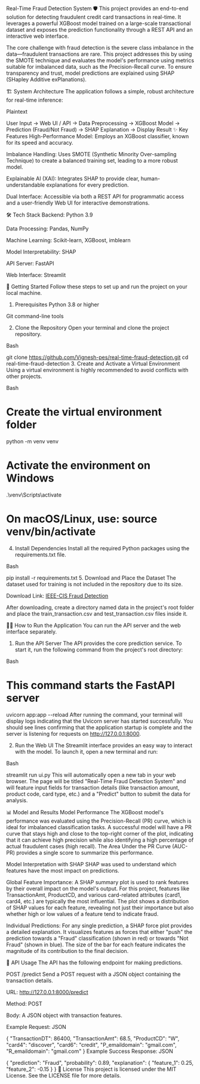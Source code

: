 Real-Time Fraud Detection System 🛡️
This project provides an end-to-end solution for detecting fraudulent credit card transactions in real-time. It leverages a powerful XGBoost model trained on a large-scale transactional dataset and exposes the prediction functionality through a REST API and an interactive web interface.

The core challenge with fraud detection is the severe class imbalance in the data—fraudulent transactions are rare. This project addresses this by using the SMOTE technique and evaluates the model's performance using metrics suitable for imbalanced data, such as the Precision-Recall curve. To ensure transparency and trust, model predictions are explained using SHAP (SHapley Additive exPlanations).

🏗️ System Architecture
The application follows a simple, robust architecture for real-time inference:

Plaintext

User Input -> Web UI / API -> Data Preprocessing -> XGBoost Model -> Prediction (Fraud/Not Fraud) -> SHAP Explanation -> Display Result
✨ Key Features
High-Performance Model: Employs an XGBoost classifier, known for its speed and accuracy.

Imbalance Handling: Uses SMOTE (Synthetic Minority Over-sampling Technique) to create a balanced training set, leading to a more robust model.

Explainable AI (XAI): Integrates SHAP to provide clear, human-understandable explanations for every prediction.

Dual Interface: Accessible via both a REST API for programmatic access and a user-friendly Web UI for interactive demonstrations.

🛠️ Tech Stack
Backend: Python 3.9

Data Processing: Pandas, NumPy

Machine Learning: Scikit-learn, XGBoost, imblearn

Model Interpretability: SHAP

API Server: FastAPI

Web Interface: Streamlit

🚀 Getting Started
Follow these steps to set up and run the project on your local machine.

1. Prerequisites
Python 3.8 or higher

Git command-line tools

2. Clone the Repository
Open your terminal and clone the project repository.

Bash

git clone https://github.com/Vignesh-pes/real-time-fraud-detection.git
cd real-time-fraud-detection
3. Create and Activate a Virtual Environment
Using a virtual environment is highly recommended to avoid conflicts with other projects.

Bash

# Create the virtual environment folder
python -m venv venv

# Activate the environment on Windows
.\venv\Scripts\activate

# On macOS/Linux, use: source venv/bin/activate
4. Install Dependencies
Install all the required Python packages using the requirements.txt file.

Bash

pip install -r requirements.txt
5. Download and Place the Dataset
The dataset used for training is not included in the repository due to its size.

Download Link: [IEEE-CIS Fraud Detection](https://www.kaggle.com/competitions/ieee-fraud-detection/data?select=test_transaction.csv)

After downloading, create a directory named data in the project's root folder and place the train_transaction.csv and test_transaction.csv files inside it.

🏃‍♀️ How to Run the Application
You can run the API server and the web interface separately.

1. Run the API Server
The API provides the core prediction service. To start it, run the following command from the project's root directory:

Bash

# This command starts the FastAPI server
uvicorn app:app --reload
After running the command, your terminal will display logs indicating that the Uvicorn server has started successfully. You should see lines confirming that the application startup is complete and the server is listening for requests on http://127.0.0.1:8000.

2. Run the Web UI
The Streamlit interface provides an easy way to interact with the model. To launch it, open a new terminal and run:

Bash

streamlit run ui.py
This will automatically open a new tab in your web browser. The page will be titled "Real-Time Fraud Detection System" and will feature input fields for transaction details (like transaction amount, product code, card type, etc.) and a "Predict" button to submit the data for analysis.

📊 Model and Results
Model Performance
The XGBoost model's performance was evaluated using the Precision-Recall (PR) curve, which is ideal for imbalanced classification tasks. A successful model will have a PR curve that stays high and close to the top-right corner of the plot, indicating that it can achieve high precision while also identifying a high percentage of actual fraudulent cases (high recall). The Area Under the PR Curve (AUC-PR) provides a single score to summarize this performance.

Model Interpretation with SHAP
SHAP was used to understand which features have the most impact on predictions.

Global Feature Importance: A SHAP summary plot is used to rank features by their overall impact on the model's output. For this project, features like TransactionAmt, ProductCD, and various card-related attributes (card1, card4, etc.) are typically the most influential. The plot shows a distribution of SHAP values for each feature, revealing not just their importance but also whether high or low values of a feature tend to indicate fraud.

Individual Predictions: For any single prediction, a SHAP force plot provides a detailed explanation. It visualizes features as forces that either "push" the prediction towards a "Fraud" classification (shown in red) or towards "Not Fraud" (shown in blue). The size of the bar for each feature indicates the magnitude of its contribution to the final decision.

📝 API Usage
The API has the following endpoint for making predictions.

POST /predict
Send a POST request with a JSON object containing the transaction details.

URL: http://127.0.0.1:8000/predict

Method: POST

Body: A JSON object with transaction features.

Example Request:
JSON

{
  "TransactionDT": 86400,
  "TransactionAmt": 68.5,
  "ProductCD": "W",
  "card4": "discover",
  "card6": "credit",
  "P_emaildomain": "gmail.com",
  "R_emaildomain": "gmail.com"
}
Example Success Response:
JSON

{
  "prediction": "Fraud",
  "probability": 0.89,
  "explanation": {
    "feature_1": 0.25,
    "feature_2": -0.15
  }
}
📜 License
This project is licensed under the MIT License. See the LICENSE file for more details.